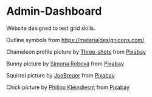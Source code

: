 # Admin-Dashboard

Website designed to test grid skills.

Outline symbols from https://materialdesignicons.com/

Chameleon profile picture by [Three-shots](https://pixabay.com/users/three-shots-3936226/?utm_source=link-attribution&amp;utm_medium=referral&amp;utm_campaign=image&amp;utm_content=3783788) from [Pixabay](https://pixabay.com//?utm_source=link-attribution&amp;utm_medium=referral&amp;utm_campaign=image&amp;utm_content=3783788)

Bunny picture by [Simona Robová](https://pixabay.com/users/simonar-29780/?utm_source=link-attribution&utm_medium=referral&utm_campaign=image&utm_content=373691) from [Pixabay](https://pixabay.com//?utm_source=link-attribution&utm_medium=referral&utm_campaign=image&utm_content=373691)

Squirrel picture by [JoeBreuer](https://pixabay.com/users/joebreuer-7957464/?utm_source=link-attribution&utm_medium=referral&utm_campaign=image&utm_content=3786845) from [Pixabay](https://pixabay.com//?utm_source=link-attribution&utm_medium=referral&utm_campaign=image&utm_content=3786845)

Chick picture by [Philipp Kleindiesnt](https://pixabay.com/users/onefox-25891/?utm_source=link-attribution&utm_medium=referral&utm_campaign=image&utm_content=349026) from [Pixabay](https://pixabay.com//?utm_source=link-attribution&utm_medium=referral&utm_campaign=image&utm_content=349026)
